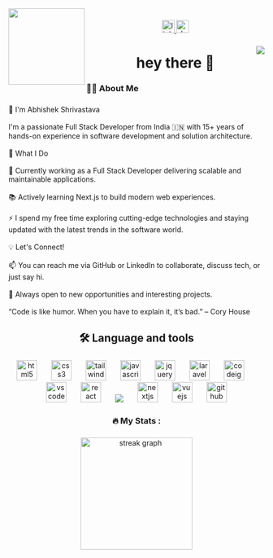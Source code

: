 <img align="left" height="150" src="https://media4.giphy.com/media/v1.Y2lkPTc5MGI3NjExMXBldmJjOGY2d2V3ZGZnNGlrNjJtM3Q4b3g1cWNmajJlb3M2NXdpOCZlcD12MV9pbnRlcm5hbF9naWZfYnlfaWQmY3Q9Zw/qgQUggAC3Pfv687qPC/giphy.gif"  />

###

<div align="center">
  <a href="https://www.linkedin.com/in/praagalbhyatechnologies/" target="_blank">
    <img src="https://img.shields.io/static/v1?message=LinkedIn&logo=linkedin&label=&color=0077B5&logoColor=white&labelColor=&style=for-the-badge" height="25" alt="linkedin logo"  />
  </a>
  <a href="https://dev.to/abhishek_shrivastava_771b" target="_blank">
    <img src="https://img.shields.io/static/v1?message=dev.to&logo=dev.to&label=&color=0A0A0A&logoColor=white&labelColor=&style=for-the-badge" height="25" alt="devto logo"  />
  </a>
</div>

###

<img align="right" src="https://visitor-badge.laobi.icu/badge?page_id=coding-is-everything.coding-is-everything&"  />

###

<h1 align="center">hey there 👋</h1>

###

<h3 align="left">👩‍💻  About Me</h3>

###

<p align="left">👋 I'm Abhishek Shrivastava<br><br>I'm a passionate Full Stack Developer from India 🇮🇳 with 15+ years of hands-on experience in software development and solution architecture.<br><br>🔧 What I Do<br><br>🔭 Currently working as a Full Stack Developer delivering scalable and maintainable applications.<br><br>📚 Actively learning Next.js to build modern web experiences.<br><br>⚡ I spend my free time exploring cutting-edge technologies and staying updated with the latest trends in the software world.<br><br>💡 Let's Connect!<br><br>📫 You can reach me via GitHub or LinkedIn to collaborate, discuss tech, or just say hi.<br><br>💼 Always open to new opportunities and interesting projects.<br><br>“Code is like humor. When you have to explain it, it’s bad.” – Cory House</p>

###

<h2 align="center">🛠 Language and tools</h2>

###

<div align="center">
  <img src="https://cdn.jsdelivr.net/gh/devicons/devicon/icons/html5/html5-original-wordmark.svg" height="40" alt="html5 logo"  />
  <img width="20" />
  <img src="https://cdn.jsdelivr.net/gh/devicons/devicon/icons/css3/css3-original-wordmark.svg" height="40" alt="css3 logo"  />
  <img width="20" />
  <img src="https://cdn.jsdelivr.net/gh/devicons/devicon/icons/tailwindcss/tailwindcss-original-wordmark.svg" height="40" alt="tailwindcss logo"  />
  <img width="20" />
  <img src="https://cdn.jsdelivr.net/gh/devicons/devicon/icons/javascript/javascript-original.svg" height="40" alt="javascript logo"  />
  <img width="20" />
  <img src="https://cdn.jsdelivr.net/gh/devicons/devicon/icons/jquery/jquery-original-wordmark.svg" height="40" alt="jquery logo"  />
  <img width="20" />
  <img src="https://cdn.jsdelivr.net/gh/devicons/devicon/icons/laravel/laravel-original-wordmark.svg" height="40" alt="laravel logo"  />
  <img width="20" />
  <img src="https://cdn.jsdelivr.net/gh/devicons/devicon/icons/codeigniter/codeigniter-plain-wordmark.svg" height="40" alt="codeigniter logo"  />
  <img width="20" />
  <img src="https://cdn.jsdelivr.net/gh/devicons/devicon/icons/vscode/vscode-original-wordmark.svg" height="40" alt="vscode logo"  />
  <img width="20" />
  <img src="https://cdn.jsdelivr.net/gh/devicons/devicon/icons/react/react-original-wordmark.svg" height="40" alt="react logo"  />
  <img width="20" />
  <img src="https://cdn.jsdelivr.net/gh/devicons/devicon@latest/icons/reactnative/reactnative-original-wordmark.svg" />
  <img width="20" />
  <img src="https://cdn.jsdelivr.net/gh/devicons/devicon/icons/nextjs/nextjs-original-wordmark.svg" height="40" alt="nextjs logo"  />
  <img width="20" />
  <img src="https://cdn.jsdelivr.net/gh/devicons/devicon/icons/vuejs/vuejs-original-wordmark.svg" height="40" alt="vuejs logo"  />
  <img width="20" />
  <img src="https://cdn.jsdelivr.net/gh/devicons/devicon/icons/github/github-original-wordmark.svg" height="40" alt="github logo"  />
</div>

###

<h3 align="center">🔥   My Stats :</h3>

###

<div align="center">
  <img src="https://streak-stats.demolab.com?user=coding-is-everything&locale=en&mode=daily&theme=dark&hide_border=false&border_radius=5&order=3" height="220" alt="streak graph"  />
</div>


